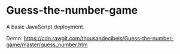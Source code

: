 # Guess-the-number-game
A basic JavaScript deployment.

Demo: https://cdn.rawgit.com/thousandecibels/Guess-the-number-game/master/guess_number.htm

